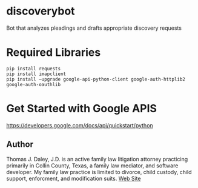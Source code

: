 # discoverybot
Bot that analyzes pleadings and drafts appropriate discovery requests

# Required Libraries
```
pip install requests
pip install imapclient
pip install –upgrade google-api-python-client google-auth-httplib2 google-auth-oauthlib
```

# Get Started with Google APIS
https://developers.google.com/docs/api/quickstart/python

## Author

Thomas J. Daley, J.D. is an active family law litigation attorney practicing primarily in Collin County, Texas, a family law mediator, and software developer. My family law practice is limited to divorce, child custody, child support, enforcment, and modification suits. [Web Site](https://koonsfuller.com/attorneys/tom-daley/)
